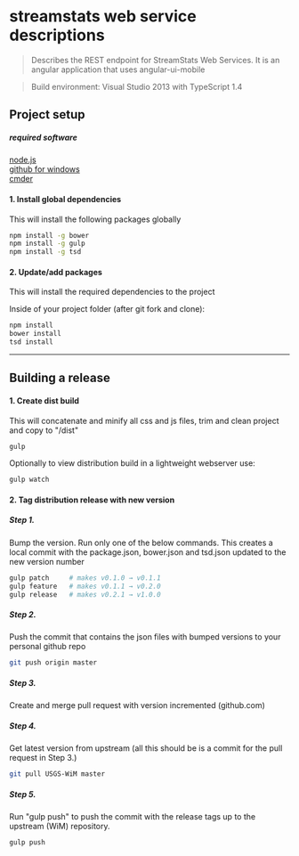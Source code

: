 ﻿# streamstats web service descriptions

> Describes the REST endpoint for StreamStats Web Services.  It is an angular application that uses angular-ui-mobile

> Build environment: Visual Studio 2013 with TypeScript 1.4


## Project setup

##### required software
[node.js](http://nodejs.org)  
[github for windows](https://windows.github.com/)   
[cmder](http://gooseberrycreative.com/cmder/)   

#### 1.  Install global dependencies
This will install the following packages globally

```bash
npm install -g bower
npm install -g gulp
npm install -g tsd
```

#### 2.  Update/add packages
This will install the required dependencies to the project

Inside of your project folder (after git fork and clone):
```bash
npm install
bower install
tsd install
```

------

## Building a release

#### 1.  Create dist build
This will concatenate and minify all css and js files, trim and clean project and copy to "/dist"

```bash
gulp
```

Optionally to view distribution build in a lightweight webserver use:
```bash
gulp watch
```

#### 2.  Tag distribution release with new version

##### Step 1.
Bump the version.  Run only one of the below commands.  This creates a local commit with the package.json, bower.json and tsd.json updated to the new version number

 ```bash
gulp patch     # makes v0.1.0 → v0.1.1
gulp feature   # makes v0.1.1 → v0.2.0
gulp release   # makes v0.2.1 → v1.0.0
 ```

##### Step 2.   
 Push the commit that contains the json files with bumped versions to your personal github repo 
 
 ```bash
 git push origin master
 ```

##### Step 3.   
 Create and merge pull request with version incremented (github.com)

##### Step 4.  
Get latest version from upstream (all this should be is a commit for the pull request in Step 3.) 

 ```bash
 git pull USGS-WiM master
 ```

##### Step 5.   
Run "gulp push" to push the commit with the release tags up to the upstream (WiM) repository.

```bash
gulp push
```